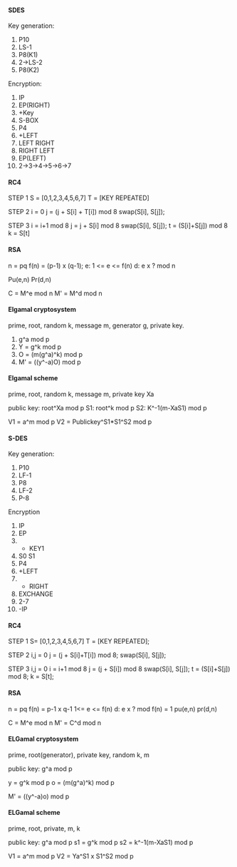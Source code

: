 #### SDES
Key generation:
1. P10
2. LS-1
3. P8(K1)
4. 2->LS-2
5. P8(K2)

Encryption:
1. IP
2. EP(RIGHT)
3. +Key
4. S-BOX
5. P4
6. +LEFT
7. LEFT RIGHT
8. RIGHT LEFT
9. EP(LEFT)
10. 2->3->4->5->6->7

#### RC4
STEP 1
S = [0,1,2,3,4,5,6,7]
T = [KEY REPEATED]

STEP 2
i = 0
j = (j + S[i] + T[i]) mod 8
swap(S[i], S[j]);

STEP 3
i = i+1 mod 8
j = j + S[i] mod 8
swap(S[i], S[j]);
t = (S[i]+S[j]) mod 8
k = S[t]

#### RSA
n = pq
f(n) = (p-1) x (q-1);
e: 1 <= e <= f(n)
d: e x ? mod n

Pu(e,n)
Pr(d,n)

C = M^e mod n
M' = M^d mod n

#### Elgamal cryptosystem
prime, root, random k, message m, generator g, private key.
1. g^a mod p
2. Y = g^k mod p
3. O = (m(g^a)^k) mod p
4. M' = ((y^-a)O) mod p

#### Elgamal scheme
prime, root, random k, message m, private key Xa

public key: root^Xa mod p
S1: root^k mod p
S2: K^-1(m-XaS1) mod p

V1 = a^m mod p
V2 = Publickey^S1\*S1^S2 mod p

#### S-DES
Key generation:
1. P10
2. LF-1
3. P8
4. LF-2
5. P-8

Encryption
1. IP
2. EP
3. + KEY1
4. S0 S1
5. P4
6. +LEFT
7. + RIGHT
8. EXCHANGE
9. 2-7
10. -IP

#### RC4
STEP 1
S= [0,1,2,3,4,5,6,7]
T = [KEY REPEATED];

STEP 2
i,j = 0
j = (j + S[i]+T[i]) mod 8;
swap(S[i], S[j]);

STEP 3
i,j = 0
i = i+1 mod 8
j = (j + S[i]) mod 8
swap(S[i], S[j]);
t = (S[i]+S[j]) mod 8;
k = S[t];

#### RSA
n = pq
f(n) = p-1 x q-1
1<= e <= f(n)
d: e x ? mod f(n) = 1
pu(e,n)
pr(d,n)

C = M^e mod n
M' = C^d mod n

#### ELGamal cryptosystem
prime, root(generator), private key, random k, m

public key: g^a mod p

y = g^k mod p
o = (m(g^a)^k) mod p

M' = ((y^-a)o) mod p

#### ELGamal scheme
prime, root, private, m, k

public key: g^a mod p
s1 = g^k mod p
s2 = k^-1(m-XaS1) mod p

V1 = a^m mod p
V2 = Ya^S1 x S1^S2 mod p

#### 